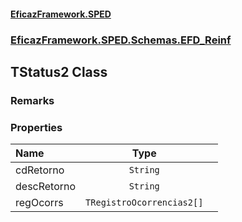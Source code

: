 #### [EficazFramework.SPED](EficazFrameworkSPED.md 'EficazFramework SPED')
### [EficazFramework.SPED.Schemas.EFD_Reinf](EficazFramework.SPED.Schemas.EFD_Reinf.md 'EficazFramework.SPED.Schemas.EFD_Reinf')

## TStatus2 Class

### Remarks
### Properties

| Name | Type | |
| :--- | :---: | :--- |
| cdRetorno | `String` |  |
| descRetorno | `String` |  |
| regOcorrs | `TRegistroOcorrencias2[]` |  |
